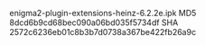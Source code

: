 enigma2-plugin-extensions-heinz-6.2.2e.ipk
MD5 8dcd6b9cd68bec090a06bd035f5734df
SHA 2572c6236eb01c8b3b7d0738a367be422fb26a9c


